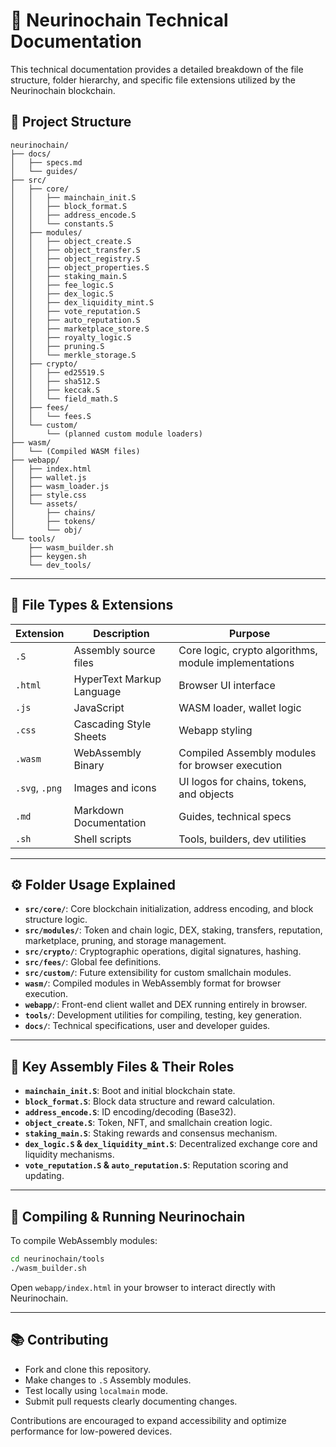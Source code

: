 # 🔧 Neurinochain Technical Documentation

This technical documentation provides a detailed breakdown of the file structure, folder hierarchy, and specific file extensions utilized by the Neurinochain blockchain.

## 📁 Project Structure

```
neurinochain/
├── docs/
│   ├── specs.md
│   └── guides/
├── src/
│   ├── core/
│   │   ├── mainchain_init.S
│   │   ├── block_format.S
│   │   ├── address_encode.S
│   │   └── constants.S
│   ├── modules/
│   │   ├── object_create.S
│   │   ├── object_transfer.S
│   │   ├── object_registry.S
│   │   ├── object_properties.S
│   │   ├── staking_main.S
│   │   ├── fee_logic.S
│   │   ├── dex_logic.S
│   │   ├── dex_liquidity_mint.S
│   │   ├── vote_reputation.S
│   │   ├── auto_reputation.S
│   │   ├── marketplace_store.S
│   │   ├── royalty_logic.S
│   │   ├── pruning.S
│   │   └── merkle_storage.S
│   ├── crypto/
│   │   ├── ed25519.S
│   │   ├── sha512.S
│   │   ├── keccak.S
│   │   └── field_math.S
│   ├── fees/
│   │   └── fees.S
│   └── custom/
│       └── (planned custom module loaders)
├── wasm/
│   └── (Compiled WASM files)
├── webapp/
│   ├── index.html
│   ├── wallet.js
│   ├── wasm_loader.js
│   ├── style.css
│   └── assets/
│       ├── chains/
│       ├── tokens/
│       └── obj/
└── tools/
    ├── wasm_builder.sh
    ├── keygen.sh
    └── dev_tools/
```

---

## 📄 File Types & Extensions

| Extension | Description | Purpose |
|-----------|-------------|---------|
| `.S` | Assembly source files | Core logic, crypto algorithms, module implementations |
| `.html` | HyperText Markup Language | Browser UI interface |
| `.js` | JavaScript | WASM loader, wallet logic |
| `.css` | Cascading Style Sheets | Webapp styling |
| `.wasm` | WebAssembly Binary | Compiled Assembly modules for browser execution |
| `.svg`, `.png` | Images and icons | UI logos for chains, tokens, and objects |
| `.md` | Markdown Documentation | Guides, technical specs |
| `.sh` | Shell scripts | Tools, builders, dev utilities |

---

## ⚙️ Folder Usage Explained

- **`src/core/`**: Core blockchain initialization, address encoding, and block structure logic.
- **`src/modules/`**: Token and chain logic, DEX, staking, transfers, reputation, marketplace, pruning, and storage management.
- **`src/crypto/`**: Cryptographic operations, digital signatures, hashing.
- **`src/fees/`**: Global fee definitions.
- **`src/custom/`**: Future extensibility for custom smallchain modules.
- **`wasm/`**: Compiled modules in WebAssembly format for browser execution.
- **`webapp/`**: Front-end client wallet and DEX running entirely in browser.
- **`tools/`**: Development utilities for compiling, testing, key generation.
- **`docs/`**: Technical specifications, user and developer guides.

---

## 🔑 Key Assembly Files & Their Roles

- **`mainchain_init.S`**: Boot and initial blockchain state.
- **`block_format.S`**: Block data structure and reward calculation.
- **`address_encode.S`**: ID encoding/decoding (Base32).
- **`object_create.S`**: Token, NFT, and smallchain creation logic.
- **`staking_main.S`**: Staking rewards and consensus mechanism.
- **`dex_logic.S` & `dex_liquidity_mint.S`**: Decentralized exchange core and liquidity mechanisms.
- **`vote_reputation.S` & `auto_reputation.S`**: Reputation scoring and updating.

---

## 🚀 Compiling & Running Neurinochain

To compile WebAssembly modules:

```bash
cd neurinochain/tools
./wasm_builder.sh
```

Open `webapp/index.html` in your browser to interact directly with Neurinochain.

---

## 📚 Contributing

- Fork and clone this repository.
- Make changes to `.S` Assembly modules.
- Test locally using `localmain` mode.
- Submit pull requests clearly documenting changes.

Contributions are encouraged to expand accessibility and optimize performance for low-powered devices.


